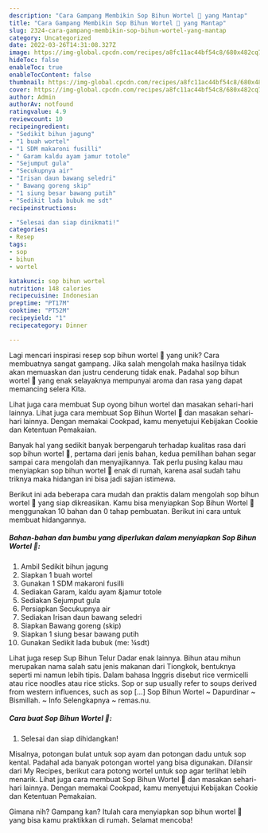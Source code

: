```yaml
---
description: "Cara Gampang Membikin Sop Bihun Wortel 🥕 yang Mantap"
title: "Cara Gampang Membikin Sop Bihun Wortel 🥕 yang Mantap"
slug: 2324-cara-gampang-membikin-sop-bihun-wortel-yang-mantap
category: Uncategorized
date: 2022-03-26T14:31:08.327Z
image: https://img-global.cpcdn.com/recipes/a8fc11ac44bf54c8/680x482cq70/sop-bihun-wortel-foto-resep-utama.jpg
hideToc: false
enableToc: true
enableTocContent: false
thumbnail: https://img-global.cpcdn.com/recipes/a8fc11ac44bf54c8/680x482cq70/sop-bihun-wortel-foto-resep-utama.jpg
cover: https://img-global.cpcdn.com/recipes/a8fc11ac44bf54c8/680x482cq70/sop-bihun-wortel-foto-resep-utama.jpg
author: Admin
authorAv: notfound
ratingvalue: 4.9
reviewcount: 10
recipeingredient:
- "Sedikit bihun jagung"
- "1 buah wortel"
- "1 SDM makaroni fusilli"
- " Garam kaldu ayam jamur totole"
- "Sejumput gula"
- "Secukupnya air"
- "Irisan daun bawang seledri"
- " Bawang goreng skip"
- "1 siung besar bawang putih"
- "Sedikit lada bubuk me sdt"
recipeinstructions:

- "Selesai dan siap dinikmati!"
categories:
- Resep
tags:
- sop
- bihun
- wortel

katakunci: sop bihun wortel 
nutrition: 148 calories
recipecuisine: Indonesian
preptime: "PT17M"
cooktime: "PT52M"
recipeyield: "1"
recipecategory: Dinner

---
```





Lagi mencari inspirasi resep sop bihun wortel 🥕 yang unik? Cara membuatnya sangat gampang. Jika salah mengolah maka hasilnya tidak akan memuaskan dan justru cenderung tidak enak. Padahal sop bihun wortel 🥕 yang enak selayaknya mempunyai aroma dan rasa yang dapat memancing selera Kita.





Lihat juga cara membuat Sup oyong bihun wortel dan masakan sehari-hari lainnya. Lihat juga cara membuat Sop Bihun Wortel 🥕 dan masakan sehari-hari lainnya. Dengan memakai Cookpad, kamu menyetujui Kebijakan Cookie dan Ketentuan Pemakaian.

Banyak hal yang sedikit banyak berpengaruh terhadap kualitas rasa dari sop bihun wortel 🥕, pertama dari jenis bahan, kedua pemilihan bahan segar sampai cara mengolah dan menyajikannya. Tak perlu pusing kalau mau menyiapkan sop bihun wortel 🥕 enak di rumah, karena asal sudah tahu triknya maka hidangan ini bisa jadi sajian istimewa.






Berikut ini ada beberapa cara mudah dan praktis dalam mengolah sop bihun wortel 🥕 yang siap dikreasikan. Kamu bisa menyiapkan Sop Bihun Wortel 🥕 menggunakan 10 bahan dan 0 tahap pembuatan. Berikut ini cara untuk membuat hidangannya.

<!--inarticleads1-->

##### Bahan-bahan dan bumbu yang diperlukan dalam menyiapkan Sop Bihun Wortel 🥕:

1. Ambil Sedikit bihun jagung
1. Siapkan 1 buah wortel
1. Gunakan 1 SDM makaroni fusilli
1. Sediakan  Garam, kaldu ayam &amp;jamur totole
1. Sediakan Sejumput gula
1. Persiapkan Secukupnya air
1. Sediakan Irisan daun bawang seledri
1. Siapkan  Bawang goreng (skip)
1. Siapkan 1 siung besar bawang putih
1. Gunakan Sedikit lada bubuk (me: ¼sdt)


Lihat juga resep Sup Bihun Telur Dadar enak lainnya. Bihun atau mihun merupakan nama salah satu jenis makanan dari Tiongkok, bentuknya seperti mi namun lebih tipis. Dalam bahasa Inggris disebut rice vermicelli atau rice noodles atau rice sticks. Sop or sup usually refer to soups derived from western influences, such as sop […] Sop Bihun Wortel ~ Dapurdinar ~ Bismillah. ~ Info Selengkapnya ~ remas.nu. 

<!--inarticleads2-->

##### Cara buat Sop Bihun Wortel 🥕:


1. Selesai dan siap dihidangkan!

Misalnya, potongan bulat untuk sop ayam dan potongan dadu untuk sop kental. Padahal ada banyak potongan wortel yang bisa digunakan. Dilansir dari My Recipes, berikut cara potong wortel untuk sop agar terlihat lebih menarik. Lihat juga cara membuat Sop Bihun Wortel 🥕 dan masakan sehari-hari lainnya. Dengan memakai Cookpad, kamu menyetujui Kebijakan Cookie dan Ketentuan Pemakaian. 

Gimana nih? Gampang kan? Itulah cara menyiapkan sop bihun wortel 🥕 yang bisa kamu praktikkan di rumah. Selamat mencoba!
